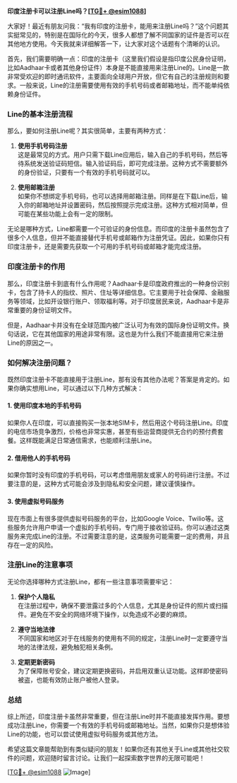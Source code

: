 **印度注册卡可以注册Line吗？[[TG💪+ @esim1088](https://t.me/s/esim1088)]**

大家好！最近有朋友问我：“我有印度的注册卡，能用来注册Line吗？”这个问题其实挺常见的，特别是在国际化的今天，很多人都想了解不同国家的证件是否可以在其他地方使用。今天我就来详细解答一下，让大家对这个话题有个清晰的认识。

首先，我们需要明确一点：印度的注册卡（这里我们假设是指印度公民身份证明，比如Aadhaar卡或者其他身份证件）本身是不能直接用来注册Line的。Line是一款非常受欢迎的即时通讯软件，主要面向全球用户开放，但它有自己的注册规则和要求。一般来说，Line的注册需要使用有效的手机号码或者邮箱地址，而不能单纯依赖身份证件。

### Line的基本注册流程

那么，要如何注册Line呢？其实很简单，主要有两种方式：

1. **使用手机号码注册**  
   这是最常见的方式。用户只需下载Line应用后，输入自己的手机号码，然后等待系统发送验证码短信。输入验证码后，即可完成注册。这种方式不需要额外的身份验证，只要有一个有效的手机号码就可以。

2. **使用邮箱注册**  
   如果你不想绑定手机号码，也可以选择用邮箱注册。同样是在下载Line后，输入你的邮箱地址并设置密码，然后按照提示完成注册。这种方式相对简单，但可能在某些功能上会有一定的限制。

无论是哪种方式，Line都需要一个可验证的身份信息。而印度的注册卡虽然包含了很多个人信息，但并不能直接替代手机号或邮箱作为注册凭证。因此，如果你只有印度注册卡，还是需要先获取一个可用的手机号码或邮箱才能完成注册。

### 印度注册卡的作用

那么，印度注册卡到底有什么作用呢？Aadhaar卡是印度政府推出的一种身份识别卡，包含了持卡人的指纹、照片、住址等详细信息。它主要用于社会保障、金融服务等领域，比如开设银行账户、领取福利等。对于印度居民来说，Aadhaar卡是非常重要的身份证明文件。

但是，Aadhaar卡并没有在全球范围内被广泛认可为有效的国际身份证明文件。换句话说，它在其他国家的用途非常有限。这也是为什么我们不能直接用它来注册Line的原因之一。

### 如何解决注册问题？

既然印度注册卡不能直接用于注册Line，那有没有其他办法呢？答案是肯定的。如果你确实想用Line，可以通过以下几种方式解决：

#### 1. 使用印度本地的手机号码
如果你人在印度，可以直接购买一张本地SIM卡，然后用这个号码注册Line。印度的电信市场竞争激烈，价格也非常实惠，甚至有些运营商提供无合约的预付费套餐。这样既能满足日常通信需求，也能顺利注册Line。

#### 2. 借用他人的手机号码
如果你暂时没有印度的手机号码，可以考虑借用朋友或家人的号码进行注册。不过要注意的是，这种方式可能会涉及到隐私和安全问题，建议谨慎操作。

#### 3. 使用虚拟号码服务
现在市面上有很多提供虚拟号码服务的平台，比如Google Voice、Twilio等。这些服务允许用户申请一个虚拟的手机号码，专门用于接收验证码。你可以通过这类服务来完成Line的注册。不过需要注意的是，这类服务可能需要一定的费用，并且存在一定的风险。

### 注册Line的注意事项

无论你选择哪种方式注册Line，都有一些注意事项需要牢记：

1. **保护个人隐私**  
   在注册过程中，确保不要泄露过多的个人信息，尤其是身份证件的照片或扫描件。避免在不安全的网络环境下操作，以免造成不必要的麻烦。

2. **遵守当地法律**  
   不同国家和地区对于在线服务的使用有不同的规定，注册Line时一定要遵守当地的法律法规，避免触犯相关条例。

3. **定期更新密码**  
   为了保障账号安全，建议定期更换密码，并启用双重认证功能。这样即使密码被盗，也能有效防止账户被他人登录。

### 总结

综上所述，印度注册卡虽然非常重要，但在注册Line时并不能直接发挥作用。要想成功注册Line，你需要一个有效的手机号码或邮箱地址。当然，如果你只是想体验Line的功能，也可以尝试使用虚拟号码服务或其他方法。

希望这篇文章能帮助到有类似疑问的朋友！如果你还有其他关于Line或其他社交软件的问题，欢迎随时留言讨论。让我们一起探索数字世界的无限可能吧！

[[TG💪+ @esim1088](https://t.me/s/esim1088) ![Image](https://i.postimg.cc/4NQfJmqS/Snipaste-2025-05-13-00-14-12.png)]